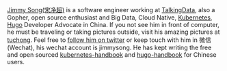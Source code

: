 [Jimmy Song(宋净超)](/about) is a software engineer working at [TalkingData](http://www.talkingdata.com), also a Gopher, open source enthusiast and Big Data, Cloud Native, [Kubernetes](https://kubernetes.io), [Hugo](https://gohugo.io) Developer Advocate in China. If you not see him in front of computer, he must be traveling or taking pictures outside, visit his amazing pictures at [tuchong](https://jimmysong.tuchong.com/). Feel free to [follow him on twitter](https://twitter.com/jimmysongio) or keep touch with him in 微信(Wechat), his wechat account is jimmysong. He has kept writing the free and open sourced [kubernetes-handbook](https://jimmysong.io/kubernetes-handbook) and [hugo-handbook](https://jimmysong.io/hugo-handbook) for Chinese users.